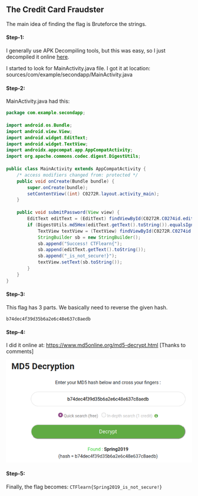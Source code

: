 ## The Credit Card Fraudster
The main idea of finding the flag is Bruteforce the strings.

#### Step-1:
I generally use APK Decompiling tools, but this was easy, so I just decompiled it online [here](http://www.javadecompilers.com/apk).

I started to look for MainActivity.java file. I got it at location:
sources/com/example/secondapp/MainActivity.java

#### Step-2:
MainActivity.java had this:

```java
package com.example.secondapp;

import android.os.Bundle;
import android.view.View;
import android.widget.EditText;
import android.widget.TextView;
import androidx.appcompat.app.AppCompatActivity;
import org.apache.commons.codec.digest.DigestUtils;

public class MainActivity extends AppCompatActivity {
    /* access modifiers changed from: protected */
    public void onCreate(Bundle bundle) {
        super.onCreate(bundle);
        setContentView((int) C0272R.layout.activity_main);
    }

    public void submitPassword(View view) {
        EditText editText = (EditText) findViewById(C0272R.C0274id.editText2);
        if (DigestUtils.md5Hex(editText.getText().toString()).equalsIgnoreCase("b74dec4f39d35b6a2e6c48e637c8aedb")) {
            TextView textView = (TextView) findViewById(C0272R.C0274id.textView);
            StringBuilder sb = new StringBuilder();
            sb.append("Success! CTFlearn{");
            sb.append(editText.getText().toString());
            sb.append("_is_not_secure!}");
            textView.setText(sb.toString());
        }
    }
}
```


#### Step-3:
This flag has 3 parts. We basically need to reverse the given hash.

```
b74dec4f39d35b6a2e6c48e637c8aedb
```

#### Step-4:
I did it online at: https://www.md5online.org/md5-decrypt.html [Thanks to comments]

<img src="Flag.png">

#### Step-5:
Finally, the flag becomes: 
`CTFlearn{Spring2019_is_not_secure!}`
